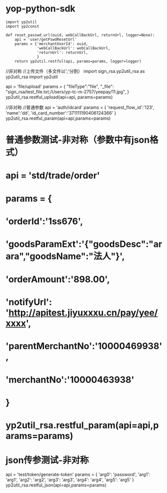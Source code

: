 # yop-python-sdk


````
import yp2util
import yp2const

def reset_passwd_url(ouid, webCallBackUrl, returnUrl, logger=None):
    api = 'user/getPswdResetUrl'
    params = {'merchantUserId': ouid,
              'webCallBackUrl': webCallBackUrl,
              'returnUrl': returnUrl,
              }
    return yp2util.restful(api, params=params, logger=logger)
````

//非对称
//上传文件（多文件以';'分割）
import sign_rsa.yp2util_rsa as yp2util_rsa
import yp2util

api = 'file/upload'
params = {
            "fileType":"file",
            "_file": "sign_rsa/test_file.txt;/Users/yp-tc-m-2757/yeepay/11.jpg",
}
yp2util_rsa.restful_upload(api=api, params=params)

//非对称
//普通参数
api = 'auth/idcard'
params = {
            'request_flow_id':'123',
            'name':'dd',
            'id_card_number':'371111190406124366'
}
yp2util_rsa.restful_param(api=api,params=params)


# 普通参数测试-非对称（参数中有json格式）
# api = 'std/trade/order'
# params = {
#             'orderId':'1ss676',
#             'goodsParamExt':'{"goodsDesc":"arara","goodsName":"法人"}',
#             'orderAmount':'898.00',
#             'notifyUrl': 'http://apitest.jiyuxxxu.cn/pay/yee/xxxx',
#             'parentMerchantNo':'10000469938',
#             'merchantNo':'10000463938'
# }
# yp2util_rsa.restful_param(api=api,params=params)


# json传参测试-非对称
api = 'test/token/generate-token'
params = {
    'arg0': 'password',
    'arg1': 'arg1',
    'arg2': 'arg2',
    'arg3': 'arg3',
    'arg4': 'arg4',
    'arg5': 'arg5'
}
yp2util_rsa.restful_json(api=api,params=params)